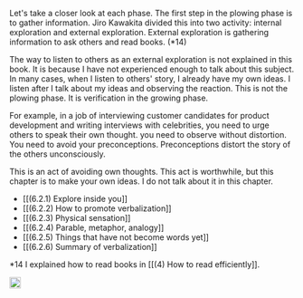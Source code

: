 
Let's take a closer look at each phase. The first step in the plowing phase is to gather information. Jiro Kawakita divided this into two activity: internal exploration and external exploration. External exploration is gathering information to ask others and read books. (*14)

The way to listen to others as an external exploration is not explained in this book. It is because I have not experienced enough to talk about this subject. In many cases, when I listen to others' story, I already have my own ideas. I listen after I talk about my ideas and observing the reaction. This is not the plowing phase. It is verification in the growing phase.

For example, in a job of interviewing customer candidates for product development and writing interviews with celebrities, you need to urge others to speak their own thought. you need to observe without distortion. You need to avoid your preconceptions. Preconceptions distort the story of the others unconsciously.

This is an act of avoiding own thoughts. This act is worthwhile, but this chapter is to make your own ideas. I do not talk about it in this chapter.

- [[(6.2.1) Explore inside you]]
- [[(6.2.2) How to promote verbalization]]
- [[(6.2.3) Physical sensation]]
- [[(6.2.4) Parable, metaphor, analogy]]
- [[(6.2.5) Things that have not become words yet]]
- [[(6.2.6) Summary of verbalization]]

*14  I explained how to read books in [[(4) How to read efficiently]].

<img src='https://scrapbox.io/api/pages/nishio/en/icon' alt='en.icon' height="19.5"/>